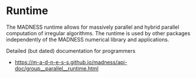 # Runtime

The MADNESS runtime allows for massively parallel and hybrid parallel computation of 
irregular algorithms. The runtime is used by other packages independently of the MADNESS numerical library and applications.

Detailed (but dated) documentation for programmers
* https://m-a-d-n-e-s-s.github.io/madness/api-doc/group__parallel__runtime.html

